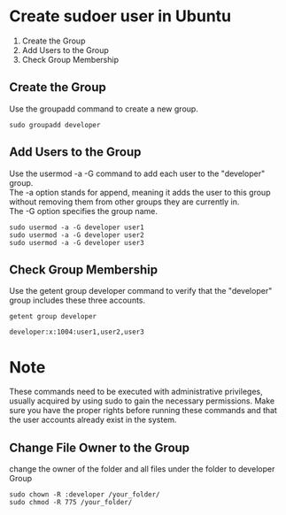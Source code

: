 # Create sudoer user in Ubuntu
1. Create the Group
2. Add Users to the Group
3. Check Group Membership

## Create the Group
Use the groupadd command to create a new group.
```shell
sudo groupadd developer
```

## Add Users to the Group
Use the usermod -a -G command to add each user to the "developer" group.  
The -a option stands for append, meaning it adds the user to this group without removing them from other groups they are currently in.  
The -G option specifies the group name.
```shell
sudo usermod -a -G developer user1
sudo usermod -a -G developer user2
sudo usermod -a -G developer user3
```

## Check Group Membership
Use the getent group developer command to verify that the "developer" group includes these three accounts.
```shell
getent group developer
```
```
developer:x:1004:user1,user2,user3
```

# Note
These commands need to be executed with administrative privileges, usually acquired by using sudo to gain the necessary permissions. Make sure you have the proper rights before running these commands and that the user accounts already exist in the system.

## Change File Owner to the Group
change the owner of the folder and all files under the folder to developer Group
```shell
sudo chown -R :developer /your_folder/
sudo chmod -R 775 /your_folder/
```
